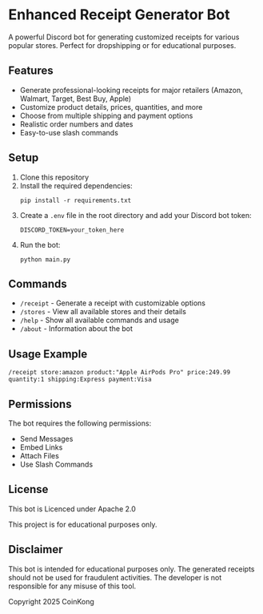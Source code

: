 
# Enhanced Receipt Generator Bot

A powerful Discord bot for generating customized receipts for various popular stores. Perfect for dropshipping or for educational purposes.

## Features

- Generate professional-looking receipts for major retailers (Amazon, Walmart, Target, Best Buy, Apple)
- Customize product details, prices, quantities, and more
- Choose from multiple shipping and payment options
- Realistic order numbers and dates
- Easy-to-use slash commands

## Setup

1. Clone this repository
2. Install the required dependencies:
   ```
   pip install -r requirements.txt
   ```
3. Create a `.env` file in the root directory and add your Discord bot token:
   ```
   DISCORD_TOKEN=your_token_here
   ```
4. Run the bot:
   ```
   python main.py
   ```

## Commands

- `/receipt` - Generate a receipt with customizable options
- `/stores` - View all available stores and their details
- `/help` - Show all available commands and usage
- `/about` - Information about the bot

## Usage Example

```
/receipt store:amazon product:"Apple AirPods Pro" price:249.99 quantity:1 shipping:Express payment:Visa
```

## Permissions

The bot requires the following permissions:
- Send Messages
- Embed Links
- Attach Files
- Use Slash Commands

## License
This bot is Licenced under Apache 2.0

This project is for educational purposes only.

## Disclaimer

This bot is intended for educational purposes only. The generated receipts should not be used for fraudulent activities. The developer is not responsible for any misuse of this tool.

Copyright 2025 CoinKong
